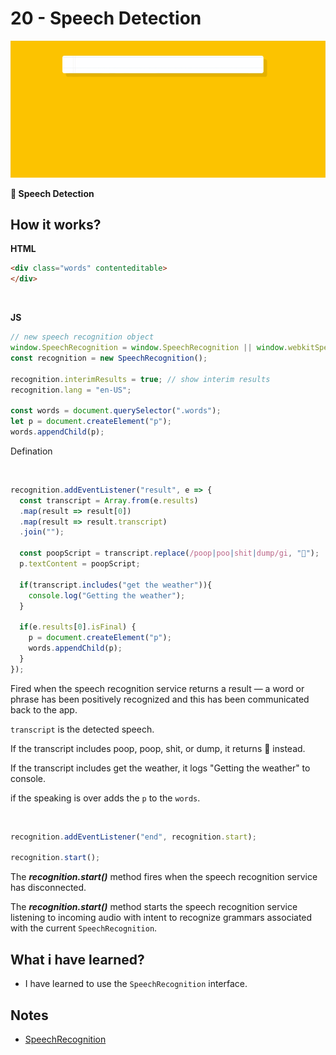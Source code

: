# 20 - Speech Detection

![](https://github.com/erhanersoz/JavaScript30/blob/master/Screenshots/demo_20.gif?raw=true)

**:microphone: Speech Detection**

## How it works?

**HTML**

```html
<div class="words" contenteditable>
</div>
```

<br/>

**JS**

```js
// new speech recognition object
window.SpeechRecognition = window.SpeechRecognition || window.webkitSpeechRecognition;
const recognition = new SpeechRecognition();

recognition.interimResults = true; // show interim results
recognition.lang = "en-US";

const words = document.querySelector(".words");
let p = document.createElement("p");
words.appendChild(p);
```
Defination

<br/>

```js
recognition.addEventListener("result", e => {
  const transcript = Array.from(e.results)
  .map(result => result[0])
  .map(result => result.transcript)
  .join("");

  const poopScript = transcript.replace(/poop|poo|shit|dump/gi, "💩");
  p.textContent = poopScript;

  if(transcript.includes("get the weather")){
    console.log("Getting the weather");
  }

  if(e.results[0].isFinal) {
    p = document.createElement("p");
    words.appendChild(p);
  }
});
```
Fired when the speech recognition service returns a result — a word or phrase has been positively recognized and this has been communicated back to the app.

`transcript` is the detected speech. 

If the transcript includes poop, poop, shit, or dump, it returns 💩 instead.

If the transcript includes get the weather, it logs "Getting the weather" to console.

if the speaking is over adds the `p` to the `words`.

<br/>

```js
recognition.addEventListener("end", recognition.start);

recognition.start();
```
The ***recognition.start()*** method fires when the speech recognition service has disconnected.

The ***recognition.start()*** method starts the speech recognition service listening to incoming audio with intent to recognize grammars associated with the current `SpeechRecognition`.


## What i have learned?

- I have learned to use the `SpeechRecognition` interface.


## Notes

- [SpeechRecognition](https://developer.mozilla.org/en-US/docs/Web/API/SpeechRecognition)
